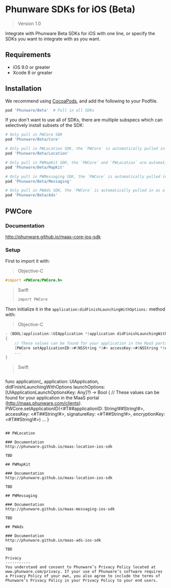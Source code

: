 # Phunware SDKs for iOS (Beta)

> Version 1.0

Integrate with Phunware Beta SDKs for iOS with one line, or specify the SDKs you want to integrate with as you want.
 
## Requirements

- iOS 9.0 or greater
- Xcode 8 or greater

## Installation

We recommend using [CocoaPods](http://www.cocoapods.org), and add the following to your Podfile.

```ruby
pod 'Phunware/Beta'  # Pull in all SDKs

```

If you don't want to use all of SDKs, there are multiple subspecs which can selectively install subsets of the SDK:

```ruby
# Only pull in PWCore SDK
pod 'Phunware/Beta/Core'

# Only pull in PWLocation SDK, the `PWCore` is automatically pulled in as a dependency
pod 'Phunware/Beta/Location'

# Only pull in PWMapKit SDK, the `PWCore` and `PWLocation` are automatically pulled in as dependencies
pod 'Phunware/Beta/MapKit'

# Only pull in PWMessaging SDK, the `PWCore` is automatically pulled in as a dependency
pod 'Phunware/Beta/Messaging'

# Only pull in PWAds SDK, the `PWCore` is automatically pulled in as a dependency
pod 'Phunware/Beta/Ads'

```

## PWCore

### Documentation 
http://phunware.github.io/maas-core-ios-sdk 

### Setup
First to import it with:
> 
> Objective-C
> 
```objective-c
#import <PWCore/PWCore.h>
```
>
> Swift
>
> ```objective-c
> import PWCore
> ```

Then initialize it in the `application:didFinishLaunchingWithOptions:` method with:
> 
> Objective-C
> 
```objective-c
- (BOOL)application:(UIApplication *)application didFinishLaunchingWithOptions:(NSDictionary *)launchOptions
{
	// These values can be found for your application in the MaaS portal (http://maas.phunware.com/clients).
    [PWCore setApplicationID:<#(NSString *)#> accessKey:<#(NSString *)#> signatureKey:<#(NSString *)#> encryptionKey:<#(NSString *)#>];
    ...
}
```
>
> Swift
> 
> ```objective-c
func application(_ application: UIApplication, didFinishLaunchingWithOptions launchOptions: [UIApplicationLaunchOptionsKey: Any]?) -> Bool {
	// These values can be found for your application in the MaaS portal (http://maas.phunware.com/clients).
	PWCore.setApplicationID(<#T##applicationID: String!##String!#>, accessKey: <#T##String!#>, signatureKey: <#T##String!#>, encryptionKey: <#T##String!#>)
	...
}
```

## PWLocation

### Documentation 
http://phunware.github.io/maas-location-ios-sdk 

TBD

## PWMapKit

### Documentation 
http://phunware.github.io/maas-location-ios-sdk 

TBD

## PWMessaging

### Documentation 
http://phunware.github.io/maas-messaging-ios-sdk 

TBD

## PWAds

### Documentation 
http://phunware.github.io/maas-ads-ios-sdk 

TBD

Privacy
-----------
You understand and consent to Phunware’s Privacy Policy located at www.phunware.com/privacy. If your use of Phunware’s software requires a Privacy Policy of your own, you also agree to include the terms of Phunware’s Privacy Policy in your Privacy Policy to your end users.



